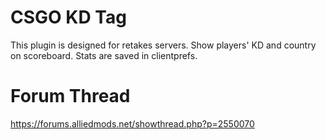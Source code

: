 # CSGO KD Tag
This plugin is designed for retakes servers.
Show players' KD and country on scoreboard.
Stats are saved in clientprefs.

# Forum Thread
https://forums.alliedmods.net/showthread.php?p=2550070
